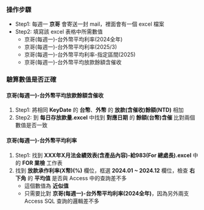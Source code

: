 ### 操作步驟
- Step1: 每週一 **京哥** 會寄送一封 mail，裡面會有一個 excel 檔案
- Step2: 填寫該 excel 表格中所需數值
    - 京哥(每週一)-台外幣平均利率(2024全年)
    - 京哥(每週一)-台外幣平均利率(2025/3)
    - 京哥(每週一)-台外幣平均利率-指定區間(2025)
    - 京哥(每週一)-台外幣平均放款餘額含催收

### 驗算數值是否正確
#### 京哥(每週一)-台外幣平均放款餘額含催收
1. Step1: 將相同 **KeyDate** 的 **台幣**、**外幣** 的 **放款(含催收)餘額(NTD)** 相加
2. Step2: 到 **每日存放款量.excel** 中找到 **對應日期** 的 **餘額(台幣)含催** 比對兩個數值是否一致

#### 京哥(每週一)-台外幣平均利率
1. Step1: 找到 **XXX年X月法金績效表(含產品內容)-給983(For 總處長).excel** 中的 **FOR 業檢** 工作表
2. 找到 **放款承作利率(X幣)(%)** 欄位，框選 **2024.01 ~ 2024.12** 欄位，檢查 **右下角** 的 **平均值** 是否與 Access 中的查詢差不多
    - 這個數值為 **近似值**
    - 只需要比對 **京哥(每週一)-台外幣平均利率(2024全年)**，因為另外兩支 Access SQL 查詢的邏輯差不多